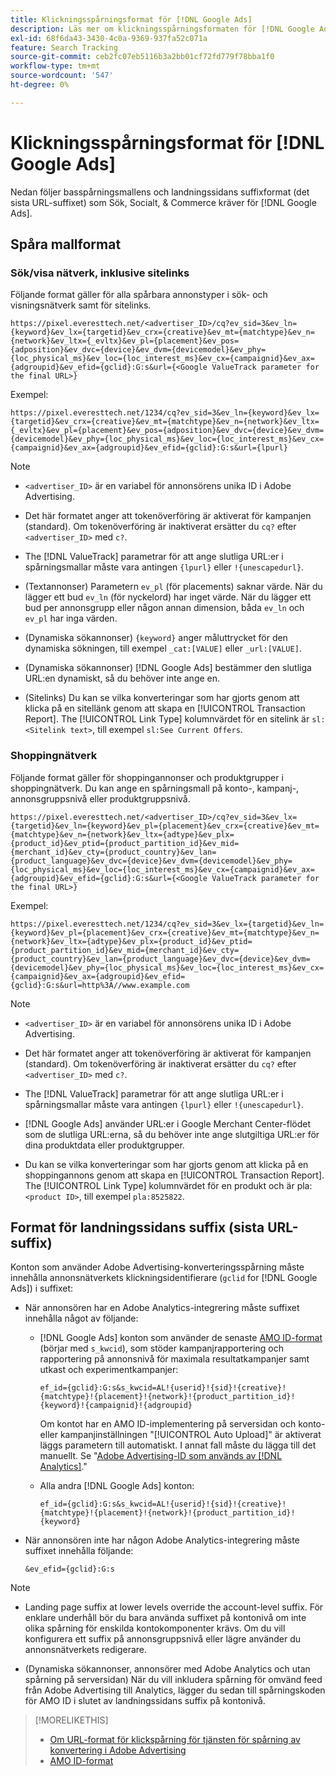 ```yaml
---
title: Klickningsspårningsformat för [!DNL Google Ads]
description: Läs mer om klickningsspårningsformaten för [!DNL Google Ads] konton.
exl-id: 68f6da43-3430-4c0a-9369-937fa52c071a
feature: Search Tracking
source-git-commit: ceb2fc07eb5116b3a2bb01cf72fd779f78bba1f0
workflow-type: tm+mt
source-wordcount: '547'
ht-degree: 0%

---
```


# Klickningsspårningsformat för [!DNL Google Ads]

Nedan följer basspårningsmallens och landningssidans suffixformat (det sista URL-suffixet) som Sök, Socialt, &amp; Commerce kräver för [!DNL Google Ads].

## Spåra mallformat

### Sök/visa nätverk, inklusive sitelinks

Följande format gäller för alla spårbara annonstyper i sök- och visningsnätverk samt för sitelinks.

`https://pixel.everesttech.net/<advertiser_ID>/cq?ev_sid=3&ev_ln={keyword}&ev_lx={targetid}&ev_crx={creative}&ev_mt={matchtype}&ev_n={network}&ev_ltx={_evltx}&ev_pl={placement}&ev_pos={adposition}&ev_dvc={device}&ev_dvm={devicemodel}&ev_phy={loc_physical_ms}&ev_loc={loc_interest_ms}&ev_cx={campaignid}&ev_ax={adgroupid}&ev_efid={gclid}:G:s&url={<Google ValueTrack parameter for the final URL>}`

Exempel:

`https://pixel.everesttech.net/1234/cq?ev_sid=3&ev_ln={keyword}&ev_lx={targetid}&ev_crx={creative}&ev_mt={matchtype}&ev_n={network}&ev_ltx={_evltx}&ev_pl={placement}&ev_pos={adposition}&ev_dvc={device}&ev_dvm={devicemodel}&ev_phy={loc_physical_ms}&ev_loc={loc_interest_ms}&ev_cx={campaignid}&ev_ax={adgroupid}&ev_efid={gclid}:G:s&url={lpurl}`

>[!NOTE]
>
>* `<advertiser_ID>` är en variabel för annonsörens unika ID i Adobe Advertising.
>
>* Det här formatet anger att tokenöverföring är aktiverat för kampanjen (standard). Om tokenöverföring är inaktiverat ersätter du `cq?` efter `<advertiser_ID>` med `c?`.
>
>* The [!DNL ValueTrack] parametrar för att ange slutliga URL:er i spårningsmallar måste vara antingen `{lpurl}` eller `!{unescapedurl}`.
>
>* (Textannonser) Parametern `ev_pl` (för placements) saknar värde. När du lägger ett bud `ev_ln` (för nyckelord) har inget värde. När du lägger ett bud per annonsgrupp eller någon annan dimension, båda `ev_ln` och `ev_pl` har inga värden.
>
>* (Dynamiska sökannonser) `{keyword}` anger måluttrycket för den dynamiska sökningen, till exempel `_cat:[VALUE]` eller `_url:[VALUE]`.
>
>* (Dynamiska sökannonser) [!DNL Google Ads] bestämmer den slutliga URL:en dynamiskt, så du behöver inte ange en.
>
>* (Sitelinks) Du kan se vilka konverteringar som har gjorts genom att klicka på en sitellänk genom att skapa en [!UICONTROL Transaction Report]. The [!UICONTROL Link Type] kolumnvärdet för en sitelink är `sl:<Sitelink text>`, till exempel `sl:See Current Offers`.

### Shoppingnätverk

Följande format gäller för shoppingannonser och produktgrupper i shoppingnätverk. Du kan ange en spårningsmall på konto-, kampanj-, annonsgruppsnivå eller produktgruppsnivå.

`https://pixel.everesttech.net/<advertiser_ID>/cq?ev_sid=3&ev_lx={targetid}&ev_ln={keyword}&ev_pl={placement}&ev_crx={creative}&ev_mt={matchtype}&ev_n={network}&ev_ltx={adtype}&ev_plx={product_id}&ev_ptid={product_partition_id}&ev_mid={merchant_id}&ev_cty={product_country}&ev_lan={product_language}&ev_dvc={device}&ev_dvm={devicemodel}&ev_phy={loc_physical_ms}&ev_loc={loc_interest_ms}&ev_cx={campaignid}&ev_ax={adgroupid}&ev_efid={gclid}:G:s&url={<Google ValueTrack parameter for the final URL>}`

Exempel:

`https://pixel.everesttech.net/1234/cq?ev_sid=3&ev_lx={targetid}&ev_ln={keyword}&ev_pl={placement}&ev_crx={creative}&ev_mt={matchtype}&ev_n={network}&ev_ltx={adtype}&ev_plx={product_id}&ev_ptid={product_partition_id}&ev_mid={merchant_id}&ev_cty={product_country}&ev_lan={product_language}&ev_dvc={device}&ev_dvm={devicemodel}&ev_phy={loc_physical_ms}&ev_loc={loc_interest_ms}&ev_cx={campaignid}&ev_ax={adgroupid}&ev_efid={gclid}:G:s&url=http%3A//www.example.com`

>[!NOTE]
>
>* `<advertiser_ID>` är en variabel för annonsörens unika ID i Adobe Advertising.
>
>* Det här formatet anger att tokenöverföring är aktiverat för kampanjen (standard). Om tokenöverföring är inaktiverat ersätter du `cq?` efter `<advertiser_ID>` med `c?`.
>
>* The [!DNL ValueTrack] parametrar för att ange slutliga URL:er i spårningsmallar måste vara antingen `{lpurl}` eller `!{unescapedurl}`.
>
>* [!DNL Google Ads] använder URL:er i Google Merchant Center-flödet som de slutliga URL:erna, så du behöver inte ange slutgiltiga URL:er för dina produktdata eller produktgrupper.
>
>* Du kan se vilka konverteringar som har gjorts genom att klicka på en shoppingannons genom att skapa en [!UICONTROL Transaction Report]. The [!UICONTROL Link Type] kolumnvärdet för en produkt och är pla:`<product ID>`, till exempel `pla:8525822`.

## Format för landningssidans suffix (sista URL-suffix)

Konton som använder Adobe Advertising-konverteringsspårning måste innehålla annonsnätverkets klickningsidentifierare (`gclid` for [!DNL Google Ads]) i suffixet:

* När annonsören har en Adobe Analytics-integrering måste suffixet innehålla något av följande:

   * [!DNL Google Ads] konton som använder de senaste [AMO ID-format](/help/integrations/analytics/ids.md#amo-id-formats) (börjar med `s_kwcid`), som stöder kampanjrapportering och rapportering på annonsnivå för maximala resultatkampanjer samt utkast och experimentkampanjer:

     `ef_id={gclid}:G:s&s_kwcid=AL!{userid}!{sid}!{creative}!{matchtype}!{placement}!{network}!{product_partition_id}!{keyword}!{campaignid}!{adgroupid}`

     Om kontot har en AMO ID-implementering på serversidan och konto- eller kampanjinställningen &quot;[!UICONTROL Auto Upload]&quot; är aktiverat läggs parametern till automatiskt. I annat fall måste du lägga till det manuellt. Se &quot;[Adobe Advertising-ID som används av [!DNL Analytics]](/help/integrations/analytics/ids.md#amo-id-implement).&quot;

   * Alla andra [!DNL Google Ads] konton:

     `ef_id={gclid}:G:s&s_kwcid=AL!{userid}!{sid}!{creative}!{matchtype}!{placement}!{network}!{product_partition_id}!{keyword}`

* När annonsören inte har någon Adobe Analytics-integrering måste suffixet innehålla följande:

  `&ev_efid={gclid}:G:s`

>[!NOTE]
>
>* Landing page suffix at lower levels override the account-level suffix. För enklare underhåll bör du bara använda suffixet på kontonivå om inte olika spårning för enskilda kontokomponenter krävs. Om du vill konfigurera ett suffix på annonsgruppsnivå eller lägre använder du annonsnätverkets redigerare.
>
>* (Dynamiska sökannonser, annonsörer med Adobe Analytics och utan spårning på serversidan) När du vill inkludera spårning för omvänd feed från Adobe Advertising till Analytics, lägger du sedan till spårningskoden för AMO ID i slutet av landningssidans suffix på kontonivå.

>[!MORELIKETHIS]
>
>* [Om URL-format för klickspårning för tjänsten för spårning av konvertering i Adobe Advertising](formats-click-tracking-about.md)
>* [AMO ID-format](/help/integrations/analytics/ids.md#amo-id-formats)

